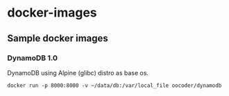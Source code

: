 # docker-images

## Sample docker images 


### DynamoDB 1.0

DynamoDB using Alpine (glibc) distro as base os.

```docker
docker run -p 8000:8000 -v ~/data/db:/var/local_file oocoder/dynamodb 
```
